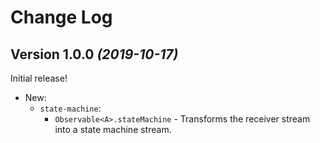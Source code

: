 Change Log
==========

Version 1.0.0 *(2019-10-17)*
--------------------------------

Initial release!

* New:
    * `state-machine`:
        * `Observable<A>.stateMachine` - Transforms the receiver stream into a state machine stream.